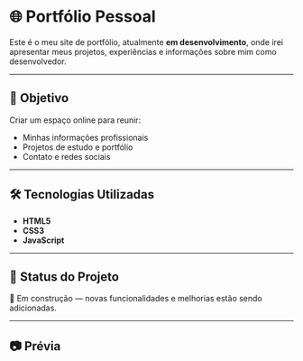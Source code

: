 # 🌐 Portfólio Pessoal  

Este é o meu site de portfólio, atualmente **em desenvolvimento**, onde irei apresentar meus projetos, experiências e informações sobre mim como desenvolvedor.  

---

## 🚀 Objetivo  
Criar um espaço online para reunir:  
- Minhas informações profissionais  
- Projetos de estudo e portfólio  
- Contato e redes sociais  

---

## 🛠️ Tecnologias Utilizadas  
- **HTML5**  
- **CSS3**  
- **JavaScript**  

---

## 📌 Status do Projeto  
🔨 Em construção — novas funcionalidades e melhorias estão sendo adicionadas.  

---

## 📷 Prévia  
 
